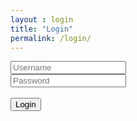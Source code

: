```yaml
---
layout : login
title: "Login"
permalink: /login/
---
```

<dl>    
  <div class="container">
    <div class="row">
        <div class="col-lg-12 col-xs-6">
            <img src="../../images/guideme.png" class="logo_login" alt="">
        </div>
        <div class="col-xs-12">
            <form name="login" class="form-signin">
		    <div class="login">
				<input type="text" class="form-control" placeholder="Username" name="userid">
                <br>
				<input type="password" class="form-control" placeholder="Password" name="pswrd">
                <br><br>
				<input type="button" class="btn btn-default btn-block btn-custom" onclick="check(this.form)" value="Login"/>
		    </div>
            </form>
        </div>
    </div>
</div>

<script language="javascript">
function check(form)
{
 
 if(form.userid.value == "admin" && form.pswrd.value == "student")
  {
    window.open('/home/')
  }
 else
 {
   alert("Invalid Login!")
  }
}
</script>

</dl>